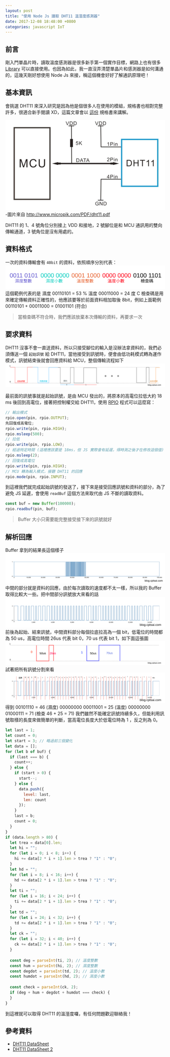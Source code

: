 ```yaml
---
layout: post
title: "使用 Node Js 讀取 DHT11 溫溼度感測器"
date: 2017-12-08 18:48:00 +0800
categories: javascript IoT
---
```


## 前言

剛入門單晶片時，讀取溫度感測器是很多新手第一個實作目標，網路上也有很多 [Library](https://github.com/adafruit/DHT-sensor-library) 可以直接使用。也因為如此，我一直沒弄清楚單晶片和感測器是如何溝通的，這幾天剛好想使用 Node Js 來接，稱這個機會好好了解通訊原理吧！

## 基本資訊

會挑選 DHT11 來深入研究是因為他是個很多人在使用的模組，規格書也相對完整許多，很適合新手閱讀 XD，這篇文章會以 [這份](http://www.micropik.com/PDF/dht11.pdf) 規格書來講解。

![basic](/images/blogs/dht11/basic.png) -圖片來自 http://www.micropik.com/PDF/dht11.pdf

DHT11 的 1、4 號角位分別接上 VDD 和接地，2 號腳位是和 MCU 通訊用的雙向傳輸通道，3 號角位是沒有用處的。

## 資料格式

一次的資料傳輸會有 `40bit` 的資料，依照順序分別代表：
![code](/images/blogs/dht11/code.svg)
這個範例代表的是
濕度 00110101 = 53 %
溫度 00011000 = 24 度 C
檢查碼是用來確定傳輸資料正確性的，他應該要等於前面資料相加取後 8bit，例如上面範例 00110101 + 00011000 = 01001101 (符合)

> 當檢查碼不符合時，我們應該放棄本次傳輸的資料，再要求一次

## 要求資料

DHT11 沒事不會一直送資料，所以只接受腳位的輸入是沒辦法拿資料的，我們必須傳送一個 `起始訊號` 給 DHT11，當他接受到訊號時，便會由低功耗模式轉為運作模式，訊號結束後就會回應資料給 MCU，整個傳輸流程如下
![trans](/images/blogs/dht11/trans.svg)

最前面的訊號事就是起始訊號，是由 MCU 發出的，將原本的高電位拉低大約 18 ms 後回到高電位，接著把控制權交給 DHT11，使用 [RPIO](https://github.com/jperkin/node-rpio) 程式可以這麼寫：

```javascript
// 輸出模式
rpio.open(pin, rpio.OUTPUT);
先回復成高電位;
rpio.write(pin, rpio.HIGH);
rpio.msleep(500);
// 拉低
rpio.write(pin, rpio.LOW);
// 經過特定時間 (這裡應該要是 18ms，但 JS 實際會有延遲，得時測之後才在修改這個值)
rpio.msleep(2);
// 回復成高電位
rpio.write(pin, rpio.HIGH);
// MCU 轉為輸入模式，接聽 DHT11 的回應
rpio.mode(pin, rpio.INPUT);
```

到這裡我們就完成起始訊號的發送了，接下來是接受回應訊號和資料的部分，為了避免 JS 延遲，會使用 `readBuf` 這個方法來取代由 JS 不斷的讀取資料。

```javascript
const buf = new Buffer(100000);
rpio.readbuf(pin, buf);
```

> Buffer 大小只需要能完整接受接下來的訊號就好

## 解析回應

Buffer 拿到的結果長這個樣子
![raw-1](/images/blogs/dht11/raw-1.svg)
中間的部分就是資料的回應，由於每次讀取的速度都不太一樣，所以我的 Buffer 取得比較大一些。把中間部分訊號放大來看的話
![sig2](/images/blogs/dht11/sig2.svg)
前後為起始、結束訊號，中間資料部分每個拉底拉高為一個 bit，低電位的時間都為 50 us，高電位時間 26us 代表 bit 0，70 us 代表 bit 1，如下面這張圖
![bit](/images/blogs/dht11/bit.svg)
試著把所有訊號分割來看
![decode](/images/blogs/dht11/decode.svg)
得到
00101110 = 46 (濕度)
00000000
00011001 = 25 (溫度)
00000000
01000111 = 71 (檢查 46 + 25 = 71)
我們雖然不能確定訊號持續多久，但能利用訊號取樣的長度來做簡單的判斷，當高電位長度大於低電位時為 1 ，反之則為 0。

```javascript
let last = 1;
let count = 0;
let start = 3; // 略過前三個變化
let data = [];
for (let b of buf) {
  if (last === b) {
    count++;
  } else {
    if (start > 0) {
      start--;
    } else {
      data.push({
        level: last,
        len: count
      });
    }
    last = b;
    count = 0;
  }
}
if (data.length > 80) {
  let trea = data[0].len;
  let hi = "";
  for (let i = 0; i < 8; i++) {
    hi += data[2 * i + 1].len > trea ? "1" : "0";
  }
  let hd = "";
  for (let i = 8; i < 16; i++) {
    hd += data[2 * i + 1].len > trea ? "1" : "0";
  }
  let ti = "";
  for (let i = 16; i < 24; i++) {
    ti += data[2 * i + 1].len > trea ? "1" : "0";
  }
  let td = "";
  for (let i = 24; i < 32; i++) {
    td += data[2 * i + 1].len > trea ? "1" : "0";
  }
  let ck = "";
  for (let i = 32; i < 40; i++) {
    ck += data[2 * i + 1].len > trea ? "1" : "0";
  }

  const deg = parseInt(ti, 2); // 溫度整數
  const hum = parseInt(hi, 2); // 濕度整數
  const degdot = parseInt(td, 2); // 溫度小數
  const humdot = parseInt(hd, 2); // 濕度小數

  const check = parseInt(ck, 2);
  if (deg + hum + degdot + humdot === check) {
  }
}
```

到這裡就可以取得 DHT11 的溫溼度囉，有任何問題歡迎聯絡我！

## 參考資料

- [DHT11 DataSheet](http://www.micropik.com/PDF/dht11.pdf)
- [DHT11 DataSheet 2](http://wiki.seeedstudio.com/images/3/31/DHT11.pdf)
